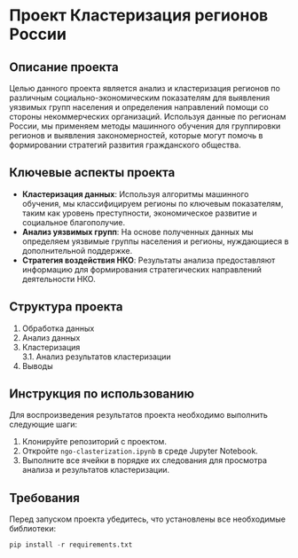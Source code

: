 # Проект Кластеризация регионов России

## Описание проекта

Целью данного проекта является анализ и кластеризация регионов по различным социально-экономическим показателям для выявления уязвимых групп населения и определения направлений помощи со стороны некоммерческих организаций. Используя данные по регионам России, мы применяем методы машинного обучения для группировки регионов и выявления закономерностей, которые могут помочь в формировании стратегий развития гражданского общества.

## Ключевые аспекты проекта

- **Кластеризация данных**: Используя алгоритмы машинного обучения, мы классифицируем регионы по ключевым показателям, таким как уровень преступности, экономическое развитие и социальное благополучие.
- **Анализ уязвимых групп**: На основе полученных данных мы определяем уязвимые группы населения и регионы, нуждающиеся в дополнительной поддержке.
- **Стратегия воздействия НКО**: Результаты анализа предоставляют информацию для формирования стратегических направлений деятельности НКО.

## Структура проекта

1. Обработка данных
2. Анализ данных
3. Кластеризация  
3.1. Анализ результатов кластеризации
4. Выводы


## Инструкция по использованию

Для воспроизведения результатов проекта необходимо выполнить следующие шаги:

1. Клонируйте репозиторий с проектом.
2. Откройте `ngo-clasterization.ipynb` в среде Jupyter Notebook.
3. Выполните все ячейки в порядке их следования для просмотра анализа и результатов кластеризации.

## Требования

Перед запуском проекта убедитесь, что установлены все необходимые библиотеки:

```python
pip install -r requirements.txt
```